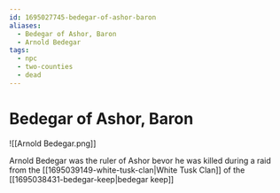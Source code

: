 ```yaml
---
id: 1695027745-bedegar-of-ashor-baron
aliases:
  - Bedegar of Ashor, Baron
  - Arnold Bedegar
tags:
  - npc
  - two-counties
  - dead
---
```


# Bedegar of Ashor, Baron
![[Arnold Bedegar.png]]

Arnold Bedegar was the ruler of Ashor bevor he was killed during a raid from the [[1695039149-white-tusk-clan|White Tusk Clan]] of the [[1695038431-bedegar-keep|bedegar keep]] 